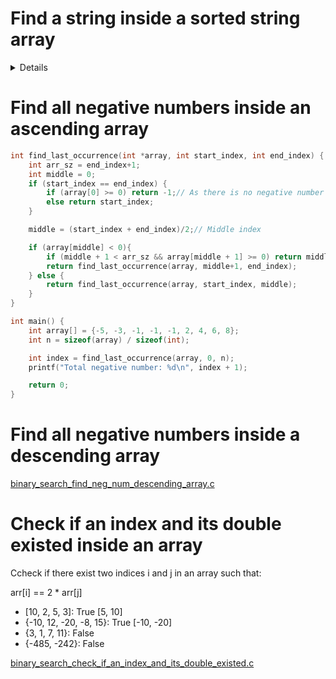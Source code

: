 # Find a string inside a sorted string array
<details>
    
```cpp
#include <iostream>
#include <string>
#include <vector>

using namespace std;

bool found = false;// Mark if the target is found

int search_string(string target, vector<string> str_arr, int start_index, int end_index) {
    int middle = 0;
    if (start_index == end_index) {
        if (target == str_arr[start_index]) found = true;
        else found = false;
        return start_index;
    }
    middle = (start_index + end_index)/2;// Middle index
    if (target == str_arr[middle]) {
        found = true;
        return middle;
    }
    else if (target > str_arr[middle]){
        return search_string(target, str_arr, middle+1, end_index);
    } else {
        return search_string(target, str_arr, start_index, middle);
    }
    
    return 0;
}
#define TARGET "b"
int main(){
    vector<string> str = {"a", "ab", "abc", "abd", "b"};

    int ret = search_string(TARGET, str, 0, str.size()-1);
    if (found) cout << TARGET << " found at " << ret << endl;
    else {
        if (!ret) {// When ret is 0, TARGET is < lower bound of the array
            cout << TARGET << " isn't found as it is less than the lower bound\n";  
            return 0;
        }
        if (ret == str.size() - 1) {
            if (TARGET > str[ret]){
                cout << TARGET << " isn't found as it is bigger than the upper bound\n";
                return 0;
            } 
        }

        cout << TARGET << " isn't found while it inside range [lower bound, upper bound]\n";
    }
}
```

</details>

# Find all negative numbers inside an ascending array
```c
int find_last_occurrence(int *array, int start_index, int end_index) {
    int arr_sz = end_index+1;
    int middle = 0;
    if (start_index == end_index) {
        if (array[0] >= 0) return -1;// As there is no negative number inside array
        else return start_index;
    }

    middle = (start_index + end_index)/2;// Middle index

    if (array[middle] < 0){
        if (middle + 1 < arr_sz && array[middle + 1] >= 0) return middle;
        return find_last_occurrence(array, middle+1, end_index);
    } else {        
        return find_last_occurrence(array, start_index, middle);
    }
}

int main() {
    int array[] = {-5, -3, -1, -1, -1, 2, 4, 6, 8};
    int n = sizeof(array) / sizeof(int);

    int index = find_last_occurrence(array, 0, n);
    printf("Total negative number: %d\n", index + 1);

    return 0;
}
```
# Find all negative numbers inside a descending array
[binary_search_find_neg_num_descending_array.c](https://github.com/TranPhucVinh/C/blob/master/Algorithms/src/binary_search_find_neg_num_descending_array.c)

# Check if an index and its double existed inside an array

Ccheck if there exist two indices i and j in an array such that:

arr[i] == 2 * arr[j]

* [10, 2, 5, 3]: True [5, 10]
* {-10, 12, -20, -8, 15}: True [-10, -20]
* {3, 1, 7, 11}: False
* {-485, -242}: False

[binary_search_check_if_an_index_and_its_double_existed.c](https://github.com/TranPhucVinh/C/blob/master/Algorithms/src/binary_search_check_if_an_index_and_its_double_existed.c)
